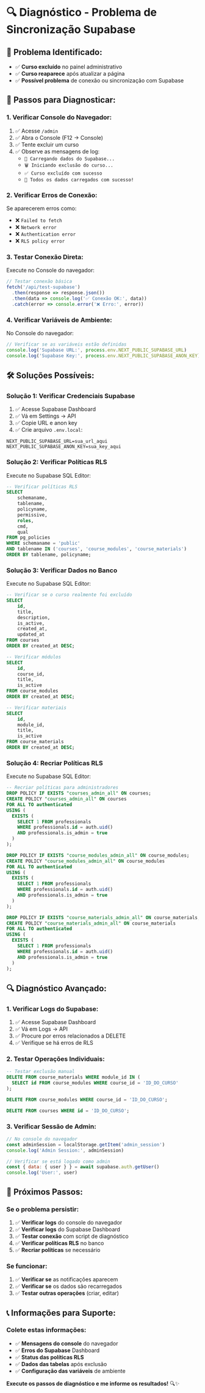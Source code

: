 # 🔍 **Diagnóstico - Problema de Sincronização Supabase**

## 🚨 **Problema Identificado:**
- ✅ **Curso excluído** no painel administrativo
- ✅ **Curso reaparece** após atualizar a página
- ✅ **Possível problema** de conexão ou sincronização com Supabase

## 🔧 **Passos para Diagnosticar:**

### **1. Verificar Console do Navegador:**
1. ✅ Acesse `/admin`
2. ✅ Abra o Console (F12 → Console)
3. ✅ Tente excluir um curso
4. ✅ Observe as mensagens de log:
   - `🔄 Carregando dados do Supabase...`
   - `🗑️ Iniciando exclusão do curso...`
   - `✅ Curso excluído com sucesso`
   - `🎉 Todos os dados carregados com sucesso!`

### **2. Verificar Erros de Conexão:**
Se aparecerem erros como:
- ❌ `Failed to fetch`
- ❌ `Network error`
- ❌ `Authentication error`
- ❌ `RLS policy error`

### **3. Testar Conexão Direta:**
Execute no Console do navegador:
```javascript
// Testar conexão básica
fetch('/api/test-supabase')
  .then(response => response.json())
  .then(data => console.log('✅ Conexão OK:', data))
  .catch(error => console.error('❌ Erro:', error))
```

### **4. Verificar Variáveis de Ambiente:**
No Console do navegador:
```javascript
// Verificar se as variáveis estão definidas
console.log('Supabase URL:', process.env.NEXT_PUBLIC_SUPABASE_URL)
console.log('Supabase Key:', process.env.NEXT_PUBLIC_SUPABASE_ANON_KEY)
```

## 🛠️ **Soluções Possíveis:**

### **Solução 1: Verificar Credenciais Supabase**
1. ✅ Acesse Supabase Dashboard
2. ✅ Vá em Settings → API
3. ✅ Copie URL e anon key
4. ✅ Crie arquivo `.env.local`:
```env
NEXT_PUBLIC_SUPABASE_URL=sua_url_aqui
NEXT_PUBLIC_SUPABASE_ANON_KEY=sua_key_aqui
```

### **Solução 2: Verificar Políticas RLS**
Execute no Supabase SQL Editor:
```sql
-- Verificar políticas RLS
SELECT 
    schemaname,
    tablename,
    policyname,
    permissive,
    roles,
    cmd,
    qual
FROM pg_policies 
WHERE schemaname = 'public'
AND tablename IN ('courses', 'course_modules', 'course_materials')
ORDER BY tablename, policyname;
```

### **Solução 3: Verificar Dados no Banco**
Execute no Supabase SQL Editor:
```sql
-- Verificar se o curso realmente foi excluído
SELECT 
    id,
    title,
    description,
    is_active,
    created_at,
    updated_at
FROM courses 
ORDER BY created_at DESC;

-- Verificar módulos
SELECT 
    id,
    course_id,
    title,
    is_active
FROM course_modules 
ORDER BY created_at DESC;

-- Verificar materiais
SELECT 
    id,
    module_id,
    title,
    is_active
FROM course_materials 
ORDER BY created_at DESC;
```

### **Solução 4: Recriar Políticas RLS**
Execute no Supabase SQL Editor:
```sql
-- Recriar políticas para administradores
DROP POLICY IF EXISTS "courses_admin_all" ON courses;
CREATE POLICY "courses_admin_all" ON courses
FOR ALL TO authenticated
USING (
  EXISTS (
    SELECT 1 FROM professionals 
    WHERE professionals.id = auth.uid() 
    AND professionals.is_admin = true
  )
);

DROP POLICY IF EXISTS "course_modules_admin_all" ON course_modules;
CREATE POLICY "course_modules_admin_all" ON course_modules
FOR ALL TO authenticated
USING (
  EXISTS (
    SELECT 1 FROM professionals 
    WHERE professionals.id = auth.uid() 
    AND professionals.is_admin = true
  )
);

DROP POLICY IF EXISTS "course_materials_admin_all" ON course_materials;
CREATE POLICY "course_materials_admin_all" ON course_materials
FOR ALL TO authenticated
USING (
  EXISTS (
    SELECT 1 FROM professionals 
    WHERE professionals.id = auth.uid() 
    AND professionals.is_admin = true
  )
);
```

## 🔍 **Diagnóstico Avançado:**

### **1. Verificar Logs do Supabase:**
1. ✅ Acesse Supabase Dashboard
2. ✅ Vá em Logs → API
3. ✅ Procure por erros relacionados a DELETE
4. ✅ Verifique se há erros de RLS

### **2. Testar Operações Individuais:**
```sql
-- Testar exclusão manual
DELETE FROM course_materials WHERE module_id IN (
  SELECT id FROM course_modules WHERE course_id = 'ID_DO_CURSO'
);

DELETE FROM course_modules WHERE course_id = 'ID_DO_CURSO';

DELETE FROM courses WHERE id = 'ID_DO_CURSO';
```

### **3. Verificar Sessão de Admin:**
```javascript
// No console do navegador
const adminSession = localStorage.getItem('admin_session')
console.log('Admin Session:', adminSession)

// Verificar se está logado como admin
const { data: { user } } = await supabase.auth.getUser()
console.log('User:', user)
```

## 🎯 **Próximos Passos:**

### **Se o problema persistir:**
1. ✅ **Verificar logs** do console do navegador
2. ✅ **Verificar logs** do Supabase Dashboard
3. ✅ **Testar conexão** com script de diagnóstico
4. ✅ **Verificar políticas RLS** no banco
5. ✅ **Recriar políticas** se necessário

### **Se funcionar:**
1. ✅ **Verificar se** as notificações aparecem
2. ✅ **Verificar se** os dados são recarregados
3. ✅ **Testar outras operações** (criar, editar)

## 📞 **Informações para Suporte:**

### **Colete estas informações:**
- ✅ **Mensagens do console** do navegador
- ✅ **Erros do Supabase** Dashboard
- ✅ **Status das políticas RLS**
- ✅ **Dados das tabelas** após exclusão
- ✅ **Configuração das variáveis** de ambiente

**Execute os passos de diagnóstico e me informe os resultados!** 🔍✨
















